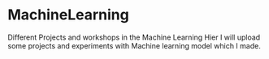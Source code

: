 # MachineLearning
Different Projects and workshops in the Machine Learning
Hier I will upload some projects and experiments with Machine learning model which I made.
